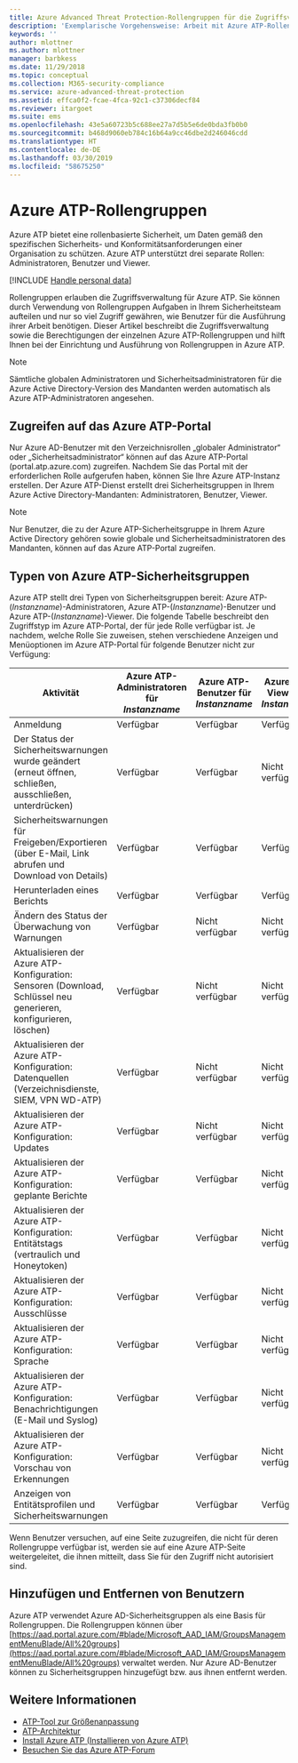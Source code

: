 ```yaml
---
title: Azure Advanced Threat Protection-Rollengruppen für die Zugriffsverwaltung | Microsoft-Dokumentation
description: 'Exemplarische Vorgehensweise: Arbeit mit Azure ATP-Rollengruppen.'
keywords: ''
author: mlottner
ms.author: mlottner
manager: barbkess
ms.date: 11/29/2018
ms.topic: conceptual
ms.collection: M365-security-compliance
ms.service: azure-advanced-threat-protection
ms.assetid: effca0f2-fcae-4fca-92c1-c37306decf84
ms.reviewer: itargoet
ms.suite: ems
ms.openlocfilehash: 43e5a60723b5c688ee27a7d5b5e6de0bda3fb0b0
ms.sourcegitcommit: b468d9060eb784c16b64a9cc46dbe2d246046cdd
ms.translationtype: HT
ms.contentlocale: de-DE
ms.lasthandoff: 03/30/2019
ms.locfileid: "58675250"
---
```

# <a name="azure-atp-role-groups"></a>Azure ATP-Rollengruppen

Azure ATP bietet eine rollenbasierte Sicherheit, um Daten gemäß den spezifischen Sicherheits- und Konformitätsanforderungen einer Organisation zu schützen. Azure ATP unterstützt drei separate Rollen: Administratoren, Benutzer und Viewer. 

[!INCLUDE [Handle personal data](../includes/gdpr-intro-sentence.md)]

Rollengruppen erlauben die Zugriffsverwaltung für Azure ATP. Sie können durch Verwendung von Rollengruppen Aufgaben in Ihrem Sicherheitsteam aufteilen und nur so viel Zugriff gewähren, wie Benutzer für die Ausführung ihrer Arbeit benötigen. Dieser Artikel beschreibt die Zugriffsverwaltung sowie die Berechtigungen der einzelnen Azure ATP-Rollengruppen und hilft Ihnen bei der Einrichtung und Ausführung von Rollengruppen in Azure ATP.

> [!NOTE]
> Sämtliche globalen Administratoren und Sicherheitsadministratoren für die Azure Active Directory-Version des Mandanten werden automatisch als Azure ATP-Administratoren angesehen.

## <a name="accessing-the-azure-atp-portal"></a>Zugreifen auf das Azure ATP-Portal

Nur Azure AD-Benutzer mit den Verzeichnisrollen „globaler Administrator“ oder „Sicherheitsadministrator“ können auf das Azure ATP-Portal (portal.atp.azure.com) zugreifen. Nachdem Sie das Portal mit der erforderlichen Rolle aufgerufen haben, können Sie Ihre Azure ATP-Instanz erstellen. Der Azure ATP-Dienst erstellt drei Sicherheitsgruppen in Ihrem Azure Active Directory-Mandanten: Administratoren, Benutzer, Viewer. 

> [!NOTE]
> Nur Benutzer, die zu der Azure ATP-Sicherheitsgruppe in Ihrem Azure Active Directory gehören sowie globale und Sicherheitsadministratoren des Mandanten, können auf das Azure ATP-Portal zugreifen.


## <a name="types-of-azure-atp-security-groups"></a>Typen von Azure ATP-Sicherheitsgruppen 

Azure ATP stellt drei Typen von Sicherheitsgruppen bereit: Azure ATP-(*Instanzname*)-Administratoren, Azure ATP-(*Instanzname*)-Benutzer und Azure ATP-(*Instanzname*)-Viewer. Die folgende Tabelle beschreibt den Zugriffstyp im Azure ATP-Portal, der für jede Rolle verfügbar ist. Je nachdem, welche Rolle Sie zuweisen, stehen verschiedene Anzeigen und Menüoptionen im Azure ATP-Portal für folgende Benutzer nicht zur Verfügung:

|Aktivität |Azure ATP-Administratoren für *Instanzname*|Azure ATP-Benutzer für *Instanzname*|Azure ATP-Viewer für *Instanzname*|
|----|----|----|----|
|Anmeldung|Verfügbar|Verfügbar|Verfügbar|
|Der Status der Sicherheitswarnungen wurde geändert (erneut öffnen, schließen, ausschließen, unterdrücken)|Verfügbar|Verfügbar|Nicht verfügbar|
|Sicherheitswarnungen für Freigeben/Exportieren (über E-Mail, Link abrufen und Download von Details)|Verfügbar|Verfügbar|Verfügbar|
|Herunterladen eines Berichts|Verfügbar|Verfügbar|Verfügbar|
|Ändern des Status der Überwachung von Warnungen|Verfügbar|Nicht verfügbar|Nicht verfügbar|
|Aktualisieren der Azure ATP-Konfiguration: Sensoren (Download, Schlüssel neu generieren, konfigurieren, löschen)|Verfügbar|Nicht verfügbar|Nicht verfügbar|
|Aktualisieren der Azure ATP-Konfiguration: Datenquellen (Verzeichnisdienste, SIEM, VPN WD-ATP)|Verfügbar|Nicht verfügbar|Nicht verfügbar|
|Aktualisieren der Azure ATP-Konfiguration: Updates|Verfügbar|Nicht verfügbar|Nicht verfügbar|
|Aktualisieren der Azure ATP-Konfiguration: geplante Berichte|Verfügbar|Verfügbar|Nicht verfügbar|
|Aktualisieren der Azure ATP-Konfiguration: Entitätstags (vertraulich und Honeytoken)|Verfügbar|Verfügbar|Nicht verfügbar|
|Aktualisieren der Azure ATP-Konfiguration: Ausschlüsse|Verfügbar|Verfügbar|Nicht verfügbar|
|Aktualisieren der Azure ATP-Konfiguration: Sprache|Verfügbar|Verfügbar|Nicht verfügbar|
|Aktualisieren der Azure ATP-Konfiguration: Benachrichtigungen (E-Mail und Syslog)|Verfügbar|Verfügbar|Nicht verfügbar|
|Aktualisieren der Azure ATP-Konfiguration: Vorschau von Erkennungen|Verfügbar|Verfügbar|Nicht verfügbar|
|Anzeigen von Entitätsprofilen und Sicherheitswarnungen|Verfügbar|Verfügbar|Verfügbar|


Wenn Benutzer versuchen, auf eine Seite zuzugreifen, die nicht für deren Rollengruppe verfügbar ist, werden sie auf eine Azure ATP-Seite weitergeleitet, die ihnen mitteilt, dass Sie für den Zugriff nicht autorisiert sind. 

## <a name="add-and-remove-users"></a>Hinzufügen und Entfernen von Benutzern 


Azure ATP verwendet Azure AD-Sicherheitsgruppen als eine Basis für Rollengruppen. Die Rollengruppen können über [https://aad.portal.azure.com/#blade/Microsoft_AAD_IAM/GroupsManagementMenuBlade/All%20groups](https://aad.portal.azure.com/#blade/Microsoft_AAD_IAM/GroupsManagementMenuBlade/All%20groups) verwaltet werden. Nur Azure AD-Benutzer können zu Sicherheitsgruppen hinzugefügt bzw. aus ihnen entfernt werden. 

## <a name="see-also"></a>Weitere Informationen
- [ATP-Tool zur Größenanpassung](http://aka.ms/aatpsizingtool)
- [ATP-Architektur](atp-architecture.md)
- [Install Azure ATP (Installieren von Azure ATP)](install-atp-step1.md)
- [Besuchen Sie das Azure ATP-Forum](https://aka.ms/azureatpcommunity)

